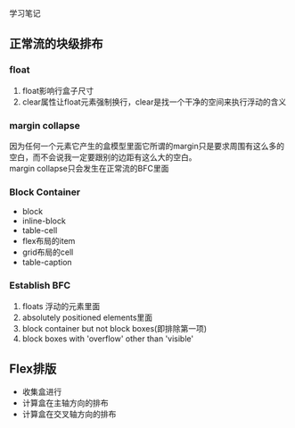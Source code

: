 学习笔记

## 正常流的块级排布

### float

1. float影响行盒子尺寸
2. clear属性让float元素强制换行，clear是找一个干净的空间来执行浮动的含义

### margin collapse

因为任何一个元素它产生的盒模型里面它所谓的margin只是要求周围有这么多的空白，而不会说我一定要跟别的边距有这么大的空白。  
margin collapse只会发生在正常流的BFC里面

### Block Container
- block
- inline-block
- table-cell
- flex布局的item
- grid布局的cell
- table-caption

### Establish BFC
1. floats 浮动的元素里面
2. absolutely positioned elements里面
3. block container but not block boxes(即排除第一项)
4. block boxes with 'overflow' other than 'visible'

## Flex排版

- 收集盒进行
- 计算盒在主轴方向的排布
- 计算盒在交叉轴方向的排布